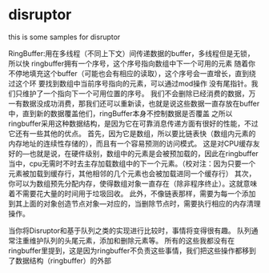 # disruptor
this is some samples for disruptor

RingBuffer:用在多线程（不同上下文）间传递数据的buffer，多线程但是无锁，所以快
ringbuffer拥有一个序号，这个序号指向数组中下一个可用的元素
随着你不停地填充这个buffer（可能也会有相应的读取），这个序号会一直增长，直到绕过这个环
要找到数组中当前序号指向的元素，可以通过mod操作
没有尾指针。我们只维护了一个指向下一个可用位置的序号。
我们不会删除已经消费的数据，万一有数据没成功消费，那我们还可以重新读，也就是说这些数据一直存放在buffer中，直到新的数据覆盖他们，ringBuffer本身不控制数据是否覆盖
之所以ringbuffer采用这种数据结构，是因为它在可靠消息传递方面有很好的性能，不过它还有一些其他的优点。
首先，因为它是数组，所以要比链表快（数组内元素的内存地址的连续性存储的），而且有一个容易预测的访问模式。
    这是对CPU缓存友好的—也就是说，在硬件级别，数组中的元素是会被预加载的，因此在ringbuffer当中，cpu无需时不时去主存加载数组中的下一个元素。（校对注：因为只要一个元素被加载到缓存行，其他相邻的几个元素也会被加载进同一个缓存行）
其次，你可以为数组预先分配内存，使得数组对象一直存在（除非程序终止）。这就意味着不需要花大量的时间用于垃圾回收。
此外，不像链表那样，需要为每一个添加到其上面的对象创造节点对象—对应的，当删除节点时，需要执行相应的内存清理操作。

当你将Disruptor和基于队列之类的实现进行比较时，事情将变得很有趣。
    队列通常注重维护队列的头尾元素，添加和删除元素等。
    所有的这些我都没有在ringbuffer里提到，这是因为ringbuffer不负责这些事情，我们把这些操作都移到了数据结构（ringbuffer）的外部


